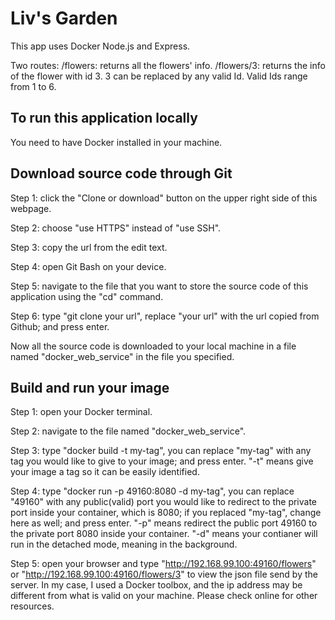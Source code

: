 # Liv's Garden

This app uses Docker Node.js and Express.

Two routes: 
/flowers: returns all the flowers' info.
/flowers/3: returns the info of the flower with id 3. 3 can be replaced by any valid Id. Valid Ids range from 1 to 6.

## To run this application locally
You need to have Docker installed in your machine. 

## Download source code through Git

Step 1: click the "Clone or download" button on the upper right side of this webpage.

Step 2: choose "use HTTPS" instead of "use SSH".

Step 3: copy the url from the edit text.

Step 4: open Git Bash on your device.

Step 5: navigate to the file that you want to store the source code of this application using the "cd" command.

Step 6: type "git clone your url", replace "your url" with the url copied from Github; and press enter.

Now all the source code is downloaded to your local machine in a file named "docker_web_service" in the file you specified.

## Build and run your image

Step 1: open your Docker terminal.

Step 2: navigate to the file named "docker_web_service".

Step 3: type "docker build -t my-tag", you can replace "my-tag" with any tag you would like to give to your image; and press enter. "-t" means give your image a tag so it can be easily identified.

Step 4: type "docker run -p 49160:8080 -d my-tag", you can replace "49160" with any public(valid) port you would like to redirect to the private port inside your container, which is 8080; if you replaced "my-tag", change here as well; and press enter. "-p" means redirect the public port 49160 to the private port 8080 inside your container. "-d" means your contianer will run in the detached mode, meaning in the background.

Step 5: open your browser and type "http://192.168.99.100:49160/flowers" or "http://192.168.99.100:49160/flowers/3" to view the json file send by the server. In my case, I used a Docker toolbox, and the ip address may be different from what is valid on your machine. Please check online for other resources.
